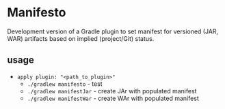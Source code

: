 # Manifesto

Development version of a Gradle plugin to set manifest for versioned (JAR, WAR)
artifacts based on implied (project/Git) status.

## usage

* `apply plugin: "<path_to_plugin>"`
  * `./gradlew manifesto` - test
  * `./gradlew manifestJar` - create JAr with populated manifest
  * `./gradlew manifestWar` - create WAr with populated manifest
